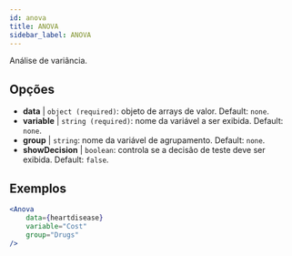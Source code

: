 ```yaml
---
id: anova
title: ANOVA
sidebar_label: ANOVA
---
```


Análise de variância.

## Opções

* __data__ | `object (required)`: objeto de arrays de valor. Default: `none`.
* __variable__ | `string (required)`: nome da variável a ser exibida. Default: `none`.
* __group__ | `string`: nome da variável de agrupamento. Default: `none`.
* __showDecision__ | `boolean`: controla se a decisão de teste deve ser exibida. Default: `false`.


## Exemplos

```jsx live
<Anova
    data={heartdisease} 
    variable="Cost"
    group="Drugs"
/>
```
